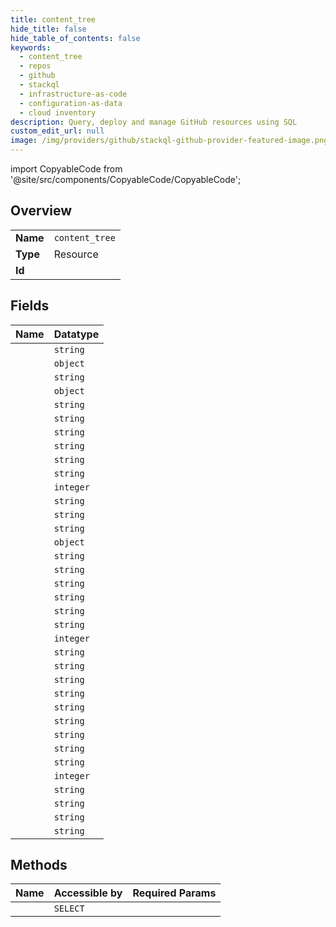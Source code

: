 ```yaml
---
title: content_tree
hide_title: false
hide_table_of_contents: false
keywords:
  - content_tree
  - repos
  - github    
  - stackql
  - infrastructure-as-code
  - configuration-as-data
  - cloud inventory
description: Query, deploy and manage GitHub resources using SQL
custom_edit_url: null
image: /img/providers/github/stackql-github-provider-featured-image.png
---
```


import CopyableCode from '@site/src/components/CopyableCode/CopyableCode';




## Overview
<table><tbody>
<tr><td><b>Name</b></td><td><code>content_tree</code></td></tr>
<tr><td><b>Type</b></td><td>Resource</td></tr>
<tr><td><b>Id</b></td><td><CopyableCode code="github.repos.content_tree" /></td></tr>
</tbody></table>

## Fields
| Name | Datatype |
|:-----|:---------|
| <CopyableCode code="name" /> | `string` |
| <CopyableCode code="_links" /> | `object` |
| <CopyableCode code="content" /> | `string` |
| <CopyableCode code="content-submodule__links" /> | `object` |
| <CopyableCode code="content-submodule_download_url" /> | `string` |
| <CopyableCode code="content-submodule_git_url" /> | `string` |
| <CopyableCode code="content-submodule_html_url" /> | `string` |
| <CopyableCode code="content-submodule_name" /> | `string` |
| <CopyableCode code="content-submodule_path" /> | `string` |
| <CopyableCode code="content-submodule_sha" /> | `string` |
| <CopyableCode code="content-submodule_size" /> | `integer` |
| <CopyableCode code="content-submodule_submodule_git_url" /> | `string` |
| <CopyableCode code="content-submodule_type" /> | `string` |
| <CopyableCode code="content-submodule_url" /> | `string` |
| <CopyableCode code="content-symlink__links" /> | `object` |
| <CopyableCode code="content-symlink_download_url" /> | `string` |
| <CopyableCode code="content-symlink_git_url" /> | `string` |
| <CopyableCode code="content-symlink_html_url" /> | `string` |
| <CopyableCode code="content-symlink_name" /> | `string` |
| <CopyableCode code="content-symlink_path" /> | `string` |
| <CopyableCode code="content-symlink_sha" /> | `string` |
| <CopyableCode code="content-symlink_size" /> | `integer` |
| <CopyableCode code="content-symlink_target" /> | `string` |
| <CopyableCode code="content-symlink_type" /> | `string` |
| <CopyableCode code="content-symlink_url" /> | `string` |
| <CopyableCode code="download_url" /> | `string` |
| <CopyableCode code="encoding" /> | `string` |
| <CopyableCode code="git_url" /> | `string` |
| <CopyableCode code="html_url" /> | `string` |
| <CopyableCode code="path" /> | `string` |
| <CopyableCode code="sha" /> | `string` |
| <CopyableCode code="size" /> | `integer` |
| <CopyableCode code="submodule_git_url" /> | `string` |
| <CopyableCode code="target" /> | `string` |
| <CopyableCode code="type" /> | `string` |
| <CopyableCode code="url" /> | `string` |
## Methods
| Name | Accessible by | Required Params |
|:-----|:--------------|:----------------|
| <CopyableCode code="get_content" /> | `SELECT` | <CopyableCode code="owner, path, repo" /> |
